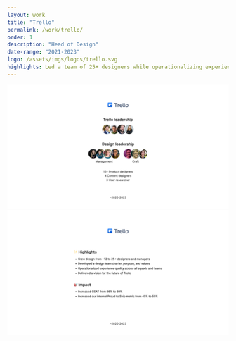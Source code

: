 ```yaml
---
layout: work
title: "Trello"
permalink: /work/trello/
order: 1
description: "Head of Design"
date-range: "2021-2023"
logo: /assets/imgs/logos/trello.svg
highlights: Led a team of 25+ designers while operationalizing experience quality across the organization.
---
```


<img src="/assets/work/trello/Trello01.png" alt="Trello team">
<img src="/assets/work/trello/Trello02.png" alt="Trello highlights">
